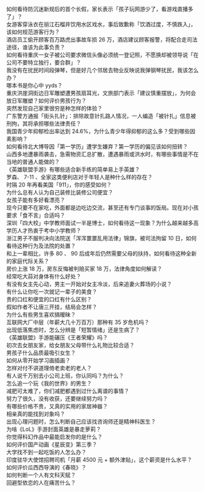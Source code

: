 如何看待防沉迷新规后的首个长假，家长表示「孩子玩网游少了，看游戏直播多了」？  
女游客穿泳衣在丽江石榴井饮用水区戏水，事后致歉称「饮酒过度，不慎跌入」，该如何规范游客行为？  
酒店员工偷开顾客百万路虎出事故车损 26 万，酒店建议顾客报警，将配合走司法途径，谁该为此事负责？  
如何看待重庆一女子被公司要求微信头像必须统一登记照，不愿换却被领导说「在公司不要特立独行，要合群」？  
我没有在扰民时间段弹琴，但是好几个邻居去物业反映说我弹钢琴扰民，我该怎么办？  
哪本书是你心中 yyds？  
重庆洪崖洞街边日军雕塑遭男孩扇耳光，文旅部门表示「建议慎重摆放」，为何会放日军雕塑？如何评价男孩行为？  
突然发现自己家里很穷是种怎样的体验？  
广东警方通报「街头扎针」：排除故意针扎路人情况，一人编造「被针扎」信息被刑拘，其将承担哪些法律责任？  
我国青少年抑郁检出率达到 24.6%，为什么青少年得抑郁的这么多？受到哪些因素影响？  
如何看待北大博导因「第一学历」遭学生嫌弃？第一学历的偏见该如何扭转？  
山西多地遭暴雨袭击，急需物资汇总扩散，遭遇暴雨或洪水时，有哪些事情是不在当地的普通人能做的？  
《英雄联盟手游》有哪些适合新手练的简单易上手英雄？  
罗森、 7-11 、全家这类便利店对于年轻人是种什么样的存在？  
时隔 20 年再看美国「911」，你的感受如何？  
为什么总有人认为自己装修比装修公司便宜？  
女孩子能有多好看漂亮？  
现今只要不在家吃，外面都是边吃边交流，甚至还有专门谈事的饭局。现在对小孩要求「食不言」合适吗？  
深圳「四大校」中学教师面试一半是博士，如何看待这一现象？为什么越来越多高学历人才热衷于考中小学教师？  
浙江男子不服判决向法院送「浑浑噩噩乱用法律」锦旗，被司法拘留 10 日，如何看待这种行为及法院的处置？  
和上一辈相比，许多 80 、 90 后成年后仍然需要父母的扶持，如何看待这种全新的家庭代际关系？  
房价上涨 18 万，房东反悔被判赔买家 18 万，法律角度如何解读？  
经常吃大蒜对身体有什么好处？  
有没有女主先心动，男主一开始对女主冷淡，后来追妻火葬场的小说？  
有什么让你吃一次就记一辈子的美食？  
贵的口红和便宜的口红有什么区别？  
假如作者不让唐三开挂，结局会怎样？  
为什么有些男生喜欢搞暧昧？  
互联网大厂中层（年薪大几十万百万）那种有 35 岁危机吗？  
出现低落焦虑时，怎么分辨是「短暂情绪」还是生病了？  
《英雄联盟》手游能碾压《王者荣耀》吗？  
初次去女朋友家，给女朋友父母带什么礼物比较合适？  
男孩子什么品质最吸引女生？  
如何从零开始学习画插画？  
怎样对付不讲道理倚老卖老的老人？  
有人说千万别去小公司上班，你认同吗？为什么？  
怎么追一个玩《我的世界》的男生？  
减肥可太难了，你们减肥都遇到过什么离谱的事情？  
努力了很久，没有收获，还要继续努力吗？  
有哪些价格不贵，又真的实用的家居神器？  
相亲真的能找到对象吗？  
出现心理问题时，怎么判断自己应该找咨询师还是精神科医生？  
为啥《LoL》手游封面英雄是暴走萝莉？  
你觉得科幻作品中最能启发你的是什么？  
如何评价国产动画《星辰变》第三季？  
大学找不到一起吃饭的人怎么办？  
印度驻华大使馆招聘司机「月薪 4500 元 + 额外津贴」，这个薪资是什么水平？  
如何评价瓜西西导演的《春晓》？  
如何判断一个人有文科天赋？  
回避型依恋的人在痛苦什么？  
